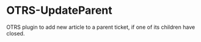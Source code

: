 # OTRS-UpdateParent

OTRS plugin to add new article to a parent ticket, if one of its children have closed.

